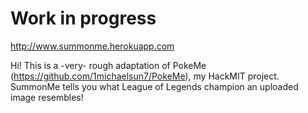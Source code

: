 # Work in progress

http://www.summonme.herokuapp.com

Hi! This is a -very- rough adaptation of PokeMe (https://github.com/1michaelsun7/PokeMe), my HackMIT project. SummonMe tells you what League of Legends champion an uploaded image resembles!
